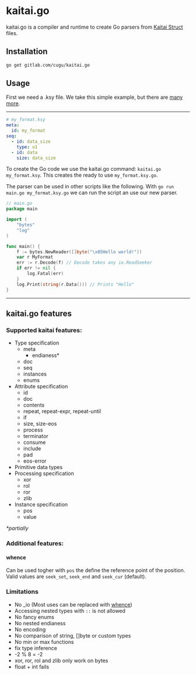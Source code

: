 # kaitai.go

kaitai.go is a compiler and runtime to create Go parsers from [Kaitai Struct](http://kaitai.io/) files.

## Installation
```sh
go get gitlab.com/cugu/kaitai.go
```

## Usage

First we need a .ksy file. We take this simple example, but there are [many more](http://formats.kaitai.io/).

****
```yaml
# my_format.ksy
meta:
  id: my_format
seq:
  - id: data_size
    type: u1
  - id: data
    size: data_size
```

To create the Go code we use the kaitai.go command: `kaitai.go my_format.ksy`. This creates the ready to use `my_format.ksy.go`.

The parser can be used in other scripts like the following. With `go run main.go my_format.ksy.go` we can run the script an use our new parser.

```go
// main.go
package main

import (
	"bytes"
	"log"
)

func main() {
	f := bytes.NewReader([]byte("\x05Hello world!"))
	var r MyFormat
	err := r.Decode(f) // Decode takes any io.ReadSeeker
	if err != nil {
		log.Fatal(err)
	}
	log.Print(string(r.Data())) // Prints "Hello"
}
```

---

## kaitai.go features

### Supported kaitai features:

 - Type specification
    - meta
        - endianess*
    - doc
    - seq
    - instances
    - enums
 - Attribute specification
    - id
    - doc
    - contents
    - repeat, repeat-expr, repeat-until
    - if
    - size, size-eos
    - process
    - terminator
    - consume
    - include
    - pad
    - eos-error
 - Primitive data types
 - Processing specification
    - xor
    - rol
    - ror
    - zlib
 - Instance specification
    - pos
    - value

_*partially_

### Additional features:

#### whence

Can be used togher with `pos` the define the reference point of the position. Valid values are `seek_set`, `seek_end` and `seek_cur` (default).

### Limitations

 - No _io (Most uses can be replaced with [whence](#whence))
 - Accessing nested types with `::` is not allowed
 - No fancy enums
 - No nested endianess
 - No encoding
 - No comparison of string, []byte or custom types
 - No min or max functions
 - fix type inference
 - -2 % 8 = -2
 - xor, ror, rol and zlib only work on bytes
 - float + int fails
